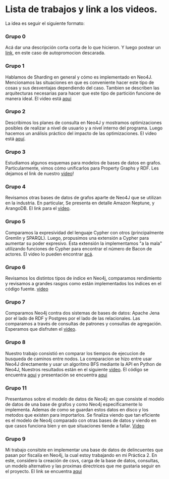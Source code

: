 # Lista de trabajos y link a los videos. 

La idea es seguir el siguiente formato: 

### Grupo 0
Acá dar una descripción corta corta de lo que hicieron. 
Y luego postear un [link](https://www.youtube.com/watch?v=t1jUJ4z1cvo), en este caso de autopromocion descarada. 

### Grupo 1
Hablamos de Sharding en general y cómo es implementado en Neo4J. Mencionamos las situaciones en que es conveniente hacer este tipo de cosas y sus desventajas dependiendo del caso. Tambien se describen las arquitecturas necesarias para hacer que este tipo de partición funcione de manera ideal. El video está [aqui]()

### Grupo 2
Describimos los planes de consulta en Neo4J y mostramos optimizaciones posibles de realizar a nivel de usuario y a nivel interno del programa. Luego hacemos un análisis práctico del impacto de las optimizaciones. El video está [aquí](https://youtu.be/ZQpW_RaqBHU).

### Grupo 3
Estudiamos algunos esquemas para modelos de bases de datos en grafos. Particularmente, vimos cómo unificarlos para Property Graphs y RDF. Les dejamos el link de nuestro [video](https://drive.google.com/file/d/141NJSexxg1M9-mB5JhFdaW7SaB87T-7x/view?usp=sharing)!

### Grupo 4
Revisamos otras bases de datos de grafos aparte de Neo4J que se utilizan en la industria. En particular, Se presenta en detalle Amazon Neptune, y ArangoDB. El link para el [video](https://youtu.be/-ppjrhDJQ4w).

### Grupo 5
Comparamos la expresividad del lenguaje Cypher con otros (principalmente Gremlin y SPARQL). Luego, propusimos una extensión a Cypher para aumentar su poder expresivo. Esta extensión la implementamos "a la mala" utilizando funciones de Cypher para encontrar el número de Bacon de actores. El video lo pueden encontrar [acá](https://drive.google.com/file/d/1i6IBo85Z8ZHxBkpaxOEat9_fAOERIHAX/view?usp=sharing).

### Grupo 6
Revisamos los distintos tipos de índice en Neo4j, comparamos rendimiento y revisamos a grandes rasgos como están implementados los indices en el código fuente. [video](https://drive.google.com/file/d/12sGTbcP2M3XXD8S5GZTl4lKxAsYtS-xr/view?usp=sharing)

### Grupo 7
Comparamos Neo4j contra dos sistemas de bases de datos: Apache Jena por el lado de RDF y Postgres por el lado de las relacionales. Las comparamos a través de consultas de patrones y consultas de agregación.  Esperamos que disfruten el [video](https://www.youtube.com/watch?v=a2yZ2xkj81s&ab_channel=VALENTINAALVAREZGALVEZ).

### Grupo 8
Nuestro trabajo consistió en comparar los tiempos de ejecucion de busqueda de caminos entre nodos. La comparacion se hizo entre usar Neo4J directamente y usar un algoritmo BFS mediante la API en Python de Neo4J, Nuestros resultados están en el siguiente  [video](https://drive.google.com/file/d/15hoWl9aIzLq8QeQp6YykjwTWudiHP_FR/view?usp=sharing). El código se encuentra [aqui](https://drive.google.com/file/d/1nofyEBgCDM2BlMwulGo9BQQCye1J--CA/view?usp=sharing) y presentación se encuentra [aqui](https://docs.google.com/presentation/d/1kuE9SMHO02MBzoaK7vgrhcWgZOMR3KqHPiRZBX-CAsE/edit?usp=sharing)

### Grupo 11
Presentamos sobre el modelo de datos de Neo4j: en que consiste el modelo de datos de una base de grafos y como Neo4j especificamente lo implementa. Ademas de como se guardan estos datos en disco y los metodos que existen para importarlos. Se finaliza viendo que tan eficiente es el modelo de Neo4j comparado con otras bases de datos y viendo en que casos funciona bien y en que situaciones tiende a fallar. [Video](https://drive.google.com/file/d/1y8kljaJoEy7wqB2Ot0cLk_M349_d7RZe/view?usp=sharing)

### Grupo 9
Mi trabajo consitste en implementar una base de datos de delincuentes que pasan por fiscalía en Neo4j, la cual estoy trabajando en mi Práctica 2. En este, considero la creación de csvs, carga de la base de datos, consultas, un modelo alternativo y las proximas directrices que me gustaria seguir en el proyecto. El link se encuentra [aquí](https://drive.google.com/file/d/1QArLOGZy8a6XIOgTZxiQUWqHJWKCIWsT/view?usp=sharing)
